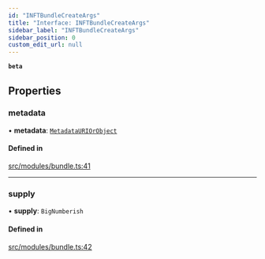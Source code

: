 ```yaml
---
id: "INFTBundleCreateArgs"
title: "Interface: INFTBundleCreateArgs"
sidebar_label: "INFTBundleCreateArgs"
sidebar_position: 0
custom_edit_url: null
---
```


**`beta`**

## Properties

### metadata

• **metadata**: [`MetadataURIOrObject`](../modules#metadatauriorobject)

#### Defined in

[src/modules/bundle.ts:41](https://github.com/PrasoonPratham/nftlabs-sdk-ts/blob/3077f6d/src/modules/bundle.ts#L41)

___

### supply

• **supply**: `BigNumberish`

#### Defined in

[src/modules/bundle.ts:42](https://github.com/PrasoonPratham/nftlabs-sdk-ts/blob/3077f6d/src/modules/bundle.ts#L42)

